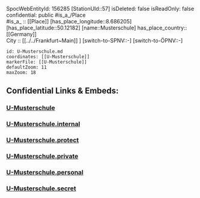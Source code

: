 ﻿---
location: [50.12182,8.686205] 
type: Station 
mapzoom: [8,18] 
mapmarker: subway 
tags:
- geo/station/subway
---
SpocWebEntityId: 156285
[StationUId::57] 
isDeleted: false
isReadOnly: false
confidential: public
#is_a_/Place  
#is_a_ :: [[Place]] 
[has_place_longitude::8.686205] 
[has_place_latitude::50.12182] 
[name::Musterschule] 
has_place_country:: [[Germany]]  
City :: [[../../Frankfurt~Main]] ] 
[switch-to-SPNV::-] 
[switch-to-ÖPNV::-] 



```leaflet
id: U-Musterschule.md
coordinates: [[U-Musterschule]] 
markerFile: [[U-Musterschule]] 
defaultZoom: 11 
maxZoom: 18
```


## Confidential Links & Embeds: 

### [U-Musterschule](/_public/Earth/Continent/Europe/Europe~Central/Germany/Germany~West/Hessen/counties~Hessen/Frankfurt~Main/Stations-FFM~U/U-Musterschule.md) 

### [U-Musterschule.internal](/_internal/Earth/Continent/Europe/Europe~Central/Germany/Germany~West/Hessen/counties~Hessen/Frankfurt~Main/Stations-FFM~U/U-Musterschule.internal.md) 

### [U-Musterschule.protect](/_protect/Earth/Continent/Europe/Europe~Central/Germany/Germany~West/Hessen/counties~Hessen/Frankfurt~Main/Stations-FFM~U/U-Musterschule.protect.md) 

### [U-Musterschule.private](/_private/Earth/Continent/Europe/Europe~Central/Germany/Germany~West/Hessen/counties~Hessen/Frankfurt~Main/Stations-FFM~U/U-Musterschule.private.md) 

### [U-Musterschule.personal](/_personal/Earth/Continent/Europe/Europe~Central/Germany/Germany~West/Hessen/counties~Hessen/Frankfurt~Main/Stations-FFM~U/U-Musterschule.personal.md) 

### [U-Musterschule.secret](/_secret/Earth/Continent/Europe/Europe~Central/Germany/Germany~West/Hessen/counties~Hessen/Frankfurt~Main/Stations-FFM~U/U-Musterschule.secret.md) 
